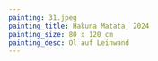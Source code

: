 ```yaml
---
painting: 31.jpeg
painting_title: Hakuna Matata, 2024
painting_size: 80 x 120 cm
painting_desc: Öl auf Leinwand
---
```

